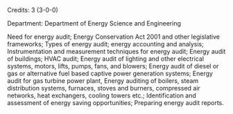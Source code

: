 Credits: 3 (3-0-0)

Department: Department of Energy Science and Engineering

Need for energy audit; Energy Conservation Act 2001 and other legislative frameworks; Types of energy audit; energy accounting and analysis; Instrumentation and measurement techniques for energy audit; Energy audit of buildings; HVAC audit; Energy audit of lighting and other electrical systems, motors, lifts, pumps, fans, and blowers; Energy audit of diesel or gas or alternative fuel based captive power generation systems; Energy audit for gas turbine power plant, Energy auditing of boilers, steam distribution systems, furnaces, stoves and burners, compressed air networks, heat exchangers, cooling towers etc.; Identification and assessment of energy saving opportunities; Preparing energy audit reports.